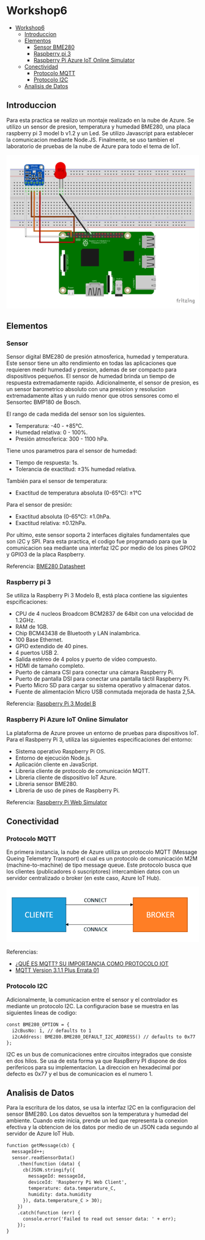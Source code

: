 # Workshop6

- [Workshop6](#workshop6)
  - [Introduccion](#introduccion)
  - [Elementos](#elementos)
    - [Sensor BME280](#sensor)
    - [Raspberry pi 3](#raspberry-pi-3)
    - [Raspberry Pi Azure IoT Online Simulator](#raspberry-pi-azure-iot-online-simulator)
  - [Conectividad](#conectividad)
    - [Protocolo MQTT](#protocolo-mqtt)
    - [Protocolo I2C](#protocolo-i2c)
  - [Analisis de Datos](#analisis-de-datos)

## Introduccion

Para esta practica se realizo un montaje realizado en la nube de Azure. Se utilizo un sensor de presion, temperatura y humedad BME280, una placa raspberry pi 3 model b v1.2 y un Led. Se utilizo Javascript para establecer la comunicacion mediante Node.JS. Finalmente, se uso tambien el laboratorio de pruebas de la nube de Azure para todo el tema de IoT.

![Montage](https://github.com/KayyDhex/workshop6/blob/aa05ba0eabc3f42445c2dc715425bb641bdafe4d/1.PNG)

## Elementos

### Sensor

Sensor digital BME280 de presión atmosferica, humedad y temperatura. Este sensor tiene un alto rendimiento en todas las aplicaciones que requieren medir humedad y presion, ademas de ser compacto para dispositivos pequeños. El sensor de humedad brinda un tiempo de respuesta extremadamente rapido. Adicionalmente, el sensor de presion, es un sensor barometrico absoluto con una presicion y resolucion extremadamente altas y un ruido menor que otros sensores como el Sensortec BMP180 de Bosch.

El rango de cada medida del sensor son los siguientes.

- Temperatura: -40 - +85°C.
- Humedad relativa: 0 - 100%.
- Presión atmosferica: 300 - 1100 hPa.

Tiene unos parametros para el sensor de humedad:

- Tiempo de respuesta: 1s.
- Tolerancia de exactitud: ±3% humedad relativa.

También para el sensor de temperatura:

- Exactitud de temperatura absoluta (0-65°C): ±1°C

Para el sensor de presión:

- Exactitud absoluta (0-65°C): ±1.0hPa.
- Exactitud relativa: ±0.12hPa.

Por ultimo, este sensor soporta 2 interfaces digitales fundamentales que son i2C y SPI. Para esta practica, el codigo fue programado para que la comunicacion sea mediante una interfaz I2C por medio de los pines GPIO2 y GPIO3 de la placa Raspberry. 

Referencia: [BME280 Datasheet](https://itbrainpower.net/downloadables/BST-BME280-DS002-1509607.pdf) 

### Raspberry pi 3

Se utiliza la Raspberry Pi 3 Modelo B, está placa contiene las siguientes espcificaciones:

- CPU de 4 nucleos Broadcom BCM2837 de 64bit con una velocidad de 1.2GHz.
- RAM de 1GB.
- Chip BCM43438 de Bluetooth y LAN inalambrica.
- 100 Base Ethernet.
- GPIO extendido de 40 pines.
- 4 puertos USB 2.
- Salida estéreo de 4 polos y puerto de vídeo compuesto.
- HDMI de tamaño completo.
- Puerto de cámara CSI para conectar una cámara Raspberry Pi.
- Puerto de pantalla DSI para conectar una pantalla táctil Raspberry Pi.
- Puerto Micro SD para cargar su sistema operativo y almacenar datos.
- Fuente de alimentación Micro USB conmutada mejorada de hasta 2,5A.

Referencia: [Raspberry Pi 3 Model B](https://www.raspberrypi.com/products/raspberry-pi-3-model-b/)

### Raspberry Pi Azure IoT Online Simulator

La plataforma de Azure provee un entorno de pruebas para dispositivos IoT. Para el Rasbperry Pi 3, utiliza las siguientes especificaciones del entorno:

- Sistema operativo Raspberry Pi OS.
- Entorno de ejecución Node.js.
- Aplicación cliente en JavaScript.
- Libreria cliente de protocolo de comunicación MQTT.
- Libreria cliente de dispositivo IoT Azure.
- Libreria sensor BME280.
- Libreria de uso de pines de Raspberry Pi.

Referencia: [Raspberry Pi Web Simulator](https://azure-samples.github.io/raspberry-pi-web-simulator/)

## Conectividad

### Protocolo MQTT

En primera instancia, la nube de Azure utiliza un protocolo MQTT (Message Queing Telemetry Transport) el cual es un protocolo de comunicación M2M (machine-to-machine) de tipo message queue. Este protocolo busca que los clientes (publicadores ó suscriptores) intercambien datos con un servidor centralizado o broker (en este caso, Azure IoT Hub).

![MQTT](https://github.com/KayyDhex/workshop6/blob/aa05ba0eabc3f42445c2dc715425bb641bdafe4d/2iot.PNG)

Referencias: 
- [¿QUÉ ES MQTT? SU IMPORTANCIA COMO PROTOCOLO IOT](https://www.luisllamas.es/que-es-mqtt-su-importancia-como-protocolo-iot/)
- [MQTT Version 3.1.1 Plus Errata 01](https://docs.oasis-open.org/mqtt/mqtt/v3.1.1/mqtt-v3.1.1.pdf)

### Protocolo I2C

Adicionalmente, la comunicacion entre el sensor y el controlador es mediante un protocolo I2C. La configuracion base se muestra en las siguientes lineas de codigo:
<pre><code>const BME280_OPTION = {
  i2cBusNo: 1, // defaults to 1
  i2cAddress: BME280.BME280_DEFAULT_I2C_ADDRESS() // defaults to 0x77
};
</code></pre>

I2C es un bus de comunicaciones entre circuitos integrados que consiste en dos hilos. Se usa de esta forma ya que RaspBerry PI dispone de dos perifericos para su implementacion. La direccion en hexadecimal por defecto es 0x77 y el bus de comunicacion es el numero 1.

## Analisis de Datos

Para la escritura de los datos, se usa la interfaz I2C en la configuracion del sensor BME280. Los datos devueltos son la temperatura y humedad del ambiente. Cuando este inicia, prende un led que representa la conexion efectiva y la obtencion de los datos por medio de un JSON cada segundo al servidor de Azure IoT Hub.

<pre><code>function getMessage(cb) {
  messageId++;
  sensor.readSensorData()
    .then(function (data) {
      cb(JSON.stringify({
        messageId: messageId,
        deviceId: 'Raspberry Pi Web Client',
        temperature: data.temperature_C,
        humidity: data.humidity
      }), data.temperature_C > 30);
    })
    .catch(function (err) {
      console.error('Failed to read out sensor data: ' + err);
    });
}
</code></pre>
